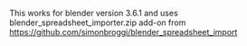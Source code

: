 This works for blender version 3.6.1 and uses 
blender_spreadsheet_importer.zip add-on from https://github.com/simonbroggi/blender_spreadsheet_import